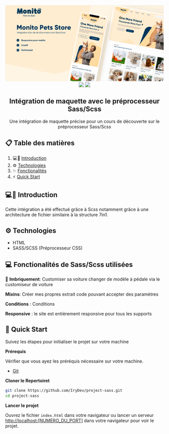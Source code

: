 <div align="center">
<div>
<img src="./assets/images/Cover.png">
</div>
</div>

<div align="center">
<img src="https://img.shields.io/badge/HTML5-E34F26?style=for-the-badge&logo=html5&logoColor=white" />
<img src="https://img.shields.io/badge/Sass-CC6699?style=for-the-badge&logo=sass&logoColor=white" />
</div>

<h2 align="center">Intégration de maquette avec le préprocesseur Sass/Scss</h2>
<div align="center">
     Une intégration de maquette précise pour un cours de découverte sur le préprocesseur Sass/Scss
</div>

## 📋 <a name="table">Table des matières</a>

1. 💻📱 [Introduction](#introduction)
2. ⚙️ [Technologies](#tech-stack)
3. ✨ [Fonctionalités](#fonctionalités)
4. ⚡ [Quick Start](#quick-start)

## <a name="introduction">💻📱 Introduction</a>

Cette intégration a été effectué grâce à Scss notamment grâce à une architecture de fichier similaire à la structure 7in1.


## <a name="tech-stack">⚙️ Technologies </a>

- HTML
- SASS/SCSS (Préprocesseur CSS)

## <a name="fonctionalités">💻 Fonctionalités de Sass/Scss utilisées</a>
🦾 **Imbriquement**: Customiser sa voiture changer de modèle à pédale via le customiseur de voiture 

**Mixins**: Créer mes propres extrait code pouvant accepter des paramètres

**Conditions** : Conditions

**Responsive** : le site est entièrement responsive pour tous les supports

## <a name="quick-start">🤸 Quick Start</a>

Suivez les étapes pour initialiser le projet sur votre machine

**Prérequis**

Vérifier que vous ayez les préréquis nécessaire sur votre machine.

- [Git](https://git-scm.com/)

**Cloner le Repertoiret**

```bash
git clone https://github.com/IryDev/project-sass.git
cd project-sass
```

**Lancer le projet**

Ouvrez le fichier `index.html` dans votre navigateur ou lancer un serveur [http://localhost:[NUMERO_DU_PORT]](http://localhost:3000) dans votre navigateur pour voir le projet.
